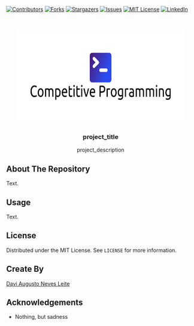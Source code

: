 <!-- PROJECT SHIELDS -->
<!--
*** I'm using markdown "reference style" links for readability.
*** Reference links are enclosed in brackets [ ] instead of parentheses ( ).
*** See the bottom of this document for the declaration of the reference variables
*** for contributors-url, forks-url, etc. This is an optional, concise syntax you may use.
*** https://www.markdownguide.org/basic-syntax/#reference-style-links
-->
[![Contributors][contributors-shield]][contributors-url]
[![Forks][forks-shield]][forks-url]
[![Stargazers][stars-shield]][stars-url]
[![Issues][issues-shield]][issues-url]
[![MIT License][license-shield]][license-url]
[![LinkedIn][linkedin-shield]][linkedin-url]



<!-- PROJECT LOGO -->
<br />
<p align="center">
  <a href="https://github.com/davimedio01/competitive-programming">
    <img src="/Resources/Images/logo.png" alt="Logo" width="450" height="250">
  </a>

  <h3 align="center">project_title</h3>

  <p align="center">project_description</p>
</p>



<!-- TABLE OF CONTENTS -->
<!-- 
<details open="open">
  <summary><h2 style="display: inline-block">Table of Contents</h2></summary>
  <ol>
    <li><a href="#about-the-repository">About The Repository</a></li>
    <li><a href="#usage">Usage</a></li>
    <li><a href="#license">License</a></li>
    <li><a href="#create-by">Create By</a></li>
    <li><a href="#acknowledgements">Acknowledgements</a></li>
  </ol>
</details>
-->

<!-- ABOUT THE REPOSITORY -->
## About The Repository

Text.


<!-- USAGE EXAMPLES -->
## Usage

Text.


<!-- LICENSE -->
## License

Distributed under the MIT License. See `LICENSE` for more information.



<!-- CREATE BY -->
## Create By

[Davi Augusto Neves Leite](https://github.com/davimedio01)


<!-- ACKNOWLEDGEMENTS -->
## Acknowledgements

* Nothing, but sadness


<!-- MARKDOWN LINKS & IMAGES -->
<!-- https://www.markdownguide.org/basic-syntax/#reference-style-links -->
[contributors-shield]: https://img.shields.io/github/contributors/davimedio01/competitive-programming.svg?style=for-the-badge
[contributors-url]: https://github.com/davimedio01/competitive-programming/graphs/contributors
[forks-shield]: https://img.shields.io/github/forks/davimedio01/competitive-programming.svg?style=for-the-badge
[forks-url]: https://github.com/davimedio01/competitive-programming/network/members
[stars-shield]: https://img.shields.io/github/stars/davimedio01/competitive-programming.svg?style=for-the-badge
[stars-url]: https://github.com/davimedio01/competitive-programming/stargazers
[issues-shield]: https://img.shields.io/github/issues/davimedio01/competitive-programming.svg?style=for-the-badge
[issues-url]: https://github.com/davimedio01/competitive-programming/issues
[license-shield]: https://img.shields.io/github/license/davimedio01/competitive-programming.svg?style=for-the-badge
[license-url]: https://github.com/davimedio01/competitive-programming/blob/master/LICENSE.txt
[linkedin-shield]: https://img.shields.io/badge/-LinkedIn-black.svg?style=for-the-badge&logo=linkedin&colorB=555
[linkedin-url]: https://linkedin.com/in/davi-augusto